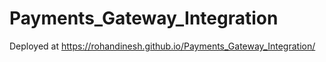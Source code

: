 # Payments_Gateway_Integration
Deployed at https://rohandinesh.github.io/Payments_Gateway_Integration/
